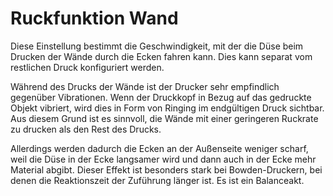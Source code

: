 Ruckfunktion Wand
====
Diese Einstellung bestimmt die Geschwindigkeit, mit der die Düse beim Drucken der Wände durch die Ecken fahren kann. Dies kann separat vom restlichen Druck konfiguriert werden.

Während des Drucks der Wände ist der Drucker sehr empfindlich gegenüber Vibrationen. Wenn der Druckkopf in Bezug auf das gedruckte Objekt vibriert, wird dies in Form von Ringing im endgültigen Druck sichtbar. Aus diesem Grund ist es sinnvoll, die Wände mit einer geringeren Ruckrate zu drucken als den Rest des Drucks.

Allerdings werden dadurch die Ecken an der Außenseite weniger scharf, weil die Düse in der Ecke langsamer wird und dann auch in der Ecke mehr Material abgibt. Dieser Effekt ist besonders stark bei Bowden-Druckern, bei denen die Reaktionszeit der Zuführung länger ist. Es ist ein Balanceakt.